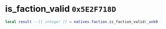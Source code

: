 # is_faction_valid `0x5E2F718D`

```lua
local result --[[ integer ]] = natives.faction.is_faction_valid(_unk0 --[[ integer ]])
```
